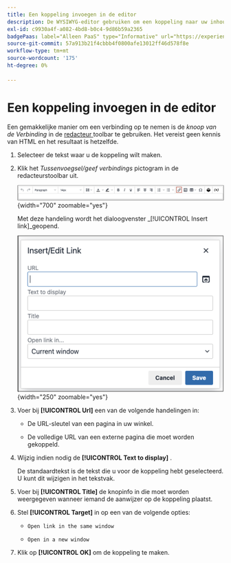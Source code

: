 ```yaml
---
title: Een koppeling invoegen in de editor
description: De WYSIWYG-editor gebruiken om een koppeling naar uw inhoud toe te voegen
exl-id: c9930a4f-a082-4bd8-b0c4-9d86b59a2365
badgePaas: label="Alleen PaaS" type="Informative" url="https://experienceleague.adobe.com/en/docs/commerce/user-guides/product-solutions" tooltip="Is alleen van toepassing op Adobe Commerce op Cloud-projecten (door Adobe beheerde PaaS-infrastructuur) en op projecten in het veld."
source-git-commit: 57a913b21f4cbbb4f0800afe13012ff46d578f8e
workflow-type: tm+mt
source-wordcount: '175'
ht-degree: 0%

---
```


# Een koppeling invoegen in de editor

Een gemakkelijke manier om een verbinding op te nemen is de _knoop van de Verbinding_ in de [ redacteur ](editor.md) toolbar te gebruiken. Het vereist geen kennis van HTML en het resultaat is hetzelfde.

1. Selecteer de tekst waar u de koppeling wilt maken.

1. Klik het _Tussenvoegsel/geef verbindings_ pictogram in de redacteurstoolbar uit.

   ![ de toolbar van de Redacteur - de Verbinding van het Tussenvoegsel ](./assets/editor-toolbar-link-button.png){width="700" zoomable="yes"}

   Met deze handeling wordt het dialoogvenster _[!UICONTROL Insert link]_geopend.

   ![ Redacteur - de verbindingsdialoog van het Tussenvoegsel ](./assets/editor-dialog-insert-link.png){width="250" zoomable="yes"}

1. Voer bij **[!UICONTROL Url]** een van de volgende handelingen in:

   - De URL-sleutel van een pagina in uw winkel.

   - De volledige URL van een externe pagina die moet worden gekoppeld.

1. Wijzig indien nodig de **[!UICONTROL Text to display]** .

   De standaardtekst is de tekst die u voor de koppeling hebt geselecteerd. U kunt dit wijzigen in het tekstvak.

1. Voer bij **[!UICONTROL Title]** de knopinfo in die moet worden weergegeven wanneer iemand de aanwijzer op de koppeling plaatst.

1. Stel **[!UICONTROL Target]** in op een van de volgende opties:

   - `Open link in the same window`

   - `Open in a new window`

1. Klik op **[!UICONTROL OK]** om de koppeling te maken.
